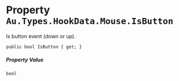 # Property `Au.Types.HookData.Mouse.IsButton`

Is button event (down or up).

```
public bool IsButton { get; }
```

##### Property Value

`bool`